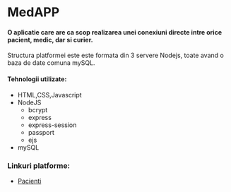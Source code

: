 # MedAPP
#### O aplicatie care are ca scop realizarea unei conexiuni directe intre orice pacient, medic, dar si curier.

Structura platformei este este formata din 3 servere Nodejs, toate avand o baza de date comuna mySQL.

#### Tehnologii utilizate:

* HTML,CSS,Javascript
* NodeJS
  * bcrypt
  * express
  * express-session
  * passport
  * ejs
* mySQL

### Linkuri platforme:
 * [Pacienti](http://medappnow.herokuapp.com)

